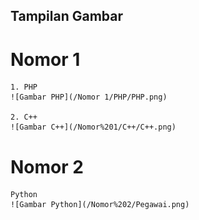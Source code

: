## Tampilan Gambar

# Nomor 1
    1. PHP
    ![Gambar PHP](/Nomor 1/PHP/PHP.png)

    2. C++
    ![Gambar C++](/Nomor%201/C++/C++.png)


# Nomor 2
    Python
    ![Gambar Python](/Nomor%202/Pegawai.png)

